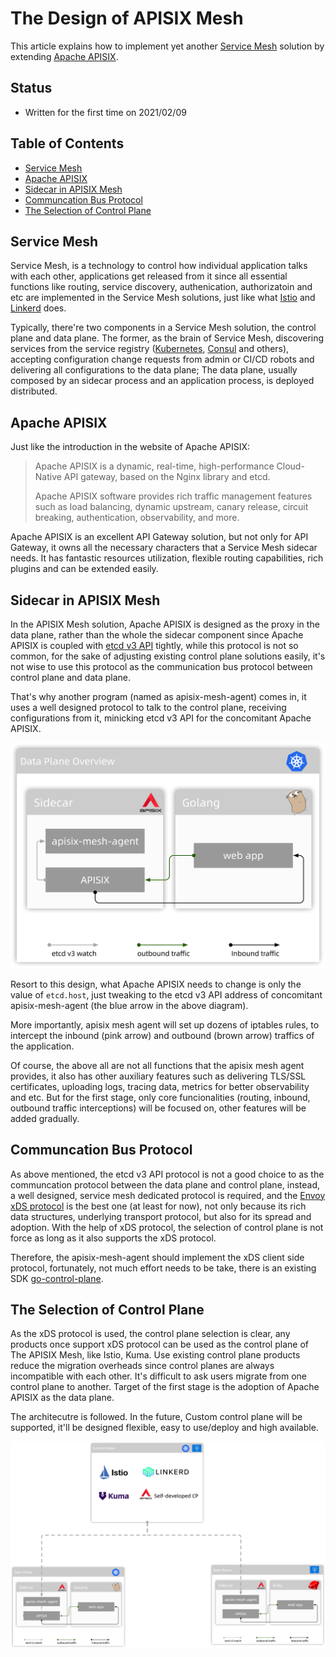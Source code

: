 # The Design of APISIX Mesh

This article explains how to implement yet another [Service Mesh](https://www.redhat.com/en/topics/microservices/what-is-a-service-mesh#:~:text=A%20service%20mesh%2C%20like%20the,share%20data%20with%20one%20another.&text=Each%20part%20of%20an%20app,give%20users%20what%20they%20want.) solution by extending [Apache APISIX](http://apisix.apache.org/).

## Status

- Written for the first time on 2021/02/09

## Table of Contents

- [Service Mesh](#service-mesh)
- [Apache APISIX](#apache-apisix)
- [Sidecar in APISIX Mesh](#sidecar-in-apisix-mesh)
- [Communcation Bus Protocol](#communcation-bus-protocol)
- [The Selection of Control Plane](#the-selection-of-control-plane)

## Service Mesh

Service Mesh, is a technology to control how individual application talks with each other, applications get released from it since all essential functions like
routing, service discovery, authenication, authorizatoin and etc are implemented in the Service Mesh solutions,
just like what [Istio](https://istio.io/) and [Linkerd](https://linkerd.io/) does.

Typically, there're two components in a Service Mesh solution, the control plane and data plane.
The former, as the brain of Service Mesh, discovering services from the service registry ([Kubernetes](https://kubernetes.io),
[Consul](https://www.consul.io/) and others), accepting configuration change requests from admin or CI/CD robots and
delivering all configurations to the data plane; The data plane, usually composed by an sidecar process and an application process,
is deployed distributed.

## Apache APISIX

Just like the introduction in the website of Apache APISIX:

> Apache APISIX is a dynamic, real-time, high-performance Cloud-Native API gateway, based on the Nginx library and etcd.
>
> Apache APISIX software provides rich traffic management features such as load balancing, dynamic upstream, canary release, circuit breaking, authentication, observability, and more.

Apache APISIX is an excellent API Gateway solution, but not only for API Gateway, it owns all the necessary characters that a Service Mesh sidecar needs.
It has fantastic resources utilization, flexible routing capabilities, rich plugins and can be extended easily.

## Sidecar in APISIX Mesh

In the APISIX Mesh solution, Apache APISIX is designed as the proxy in the data plane, rather than the whole the sidecar component since Apache APISIX is coupled with [etcd v3 API](https://etcd.io/docs/v3.3.12/rfc/) tightly, while this protocol is not so common,
for the sake of adjusting existing control plane solutions easily, it's not wise to use this protocol as the communication bus protocol between control plane and data plane.

That's why another program (named as apisix-mesh-agent) comes in, it uses a well designed protocol to talk to the control plane, receiving configurations from it, minicking etcd v3 API for the concomitant Apache APISIX.

![Data Plane Overview](./images/data-plane-overview.png)

Resort to this design, what Apache APISIX needs to change is only the value of `etcd.host`, just tweaking to the etcd v3 API address of concomitant apisix-mesh-agent (the blue arrow in the above diagram).

More importantly, apisix mesh agent will set up dozens of iptables rules, to intercept the inbound (pink arrow) and outbound (brown arrow) traffics of the application.

Of course, the above all are not all functions that the apisix mesh agent provides, it also has other auxiliary features such as delivering TLS/SSL certificates, uploading logs, tracing data, metrics for better observability and etc. But for the first stage, only core funcionalities (routing, inbound, outbound traffic interceptions) will be focused on, other features will be added gradually.

## Communcation Bus Protocol

As above mentioned, the etcd v3 API protocol is not a good choice to as the communcation protocol between the data plane and control plane, instead, a well designed, service mesh dedicated protocol is required, and the [Envoy xDS protocol](https://www.envoyproxy.io/docs/envoy/latest/api-docs/xds_protocol) is the best one (at least for now), not only because its rich data structures, underlying transport protocol, but also for its spread and adoption. With the help of xDS protocol, the selection of control plane is not force as long as it also supports the xDS protocol.

Therefore, the apisix-mesh-agent should implement the xDS client side protocol, fortunately, not much effort needs to be take, there is an existing SDK [go-control-plane](https://github.com/envoyproxy/go-control-plane).

## The Selection of Control Plane

As the xDS protocol is used, the control plane selection is clear, any products once support xDS protocol can be used as the control plane of
The APISIX Mesh, like Istio, Kuma. Use existing control plane products reduce the migration overheads since control planes are always incompatible with each other. It's difficult to ask users migrate from one control plane to another. Target of the first stage is the adoption of Apache APISIX as the data plane.

The architecutre is followed. In the future, Custom control plane will be supported, it'll be designed flexible, easy to use/deploy and high available.

![APISIX Mesh Overview](./images/apisix-mesh-overview.png)